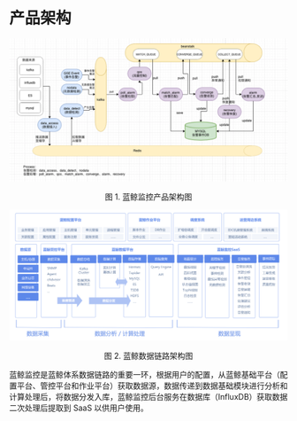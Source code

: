 # 产品架构

![Architecture](../media/product_Architecture_new.png)
<center>图 1. 蓝鲸监控产品架构图</center>

![Architecture](../media/Architecture.png)
<center>图 2. 蓝鲸数据链路架构图</center>

蓝鲸监控是蓝鲸体系数据链路的重要一环，根据用户的配置，从蓝鲸基础平台（配置平台、管控平台和作业平台）获取数据源，数据传递到数据基础模块进行分析和计算处理后，将数据分发入库，蓝鲸监控后台服务在数据库（InfluxDB）获取数据二次处理后提取到 SaaS 以供用户使用。
